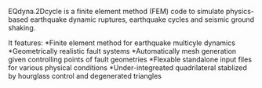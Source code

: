 EQdyna.2Dcycle is a finite element method (FEM) code to simulate physics-based 
earthquake dynamic ruptures, earthquake cycles and seismic ground shaking.

It features: 
	*Finite element method for earthquake multicyle dynamics 
	*Geometrically realistic fault systems
	*Automatically mesh generation given controlling points of fault geometries
	*Flexable standalone input files for various physical conditions
	*Under-integreated quadrilateral stablized by hourglass control and degenerated triangles 
